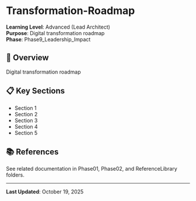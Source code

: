 # Transformation-Roadmap

**Learning Level**: Advanced (Lead Architect)  
**Purpose**: Digital transformation roadmap  
**Phase**: Phase9_Leadership_Impact

## 🎯 Overview

Digital transformation roadmap

## 📋 Key Sections

- Section 1
- Section 2
- Section 3
- Section 4
- Section 5

## 📚 References

See related documentation in Phase01, Phase02, and ReferenceLibrary folders.

---

**Last Updated**: October 19, 2025
